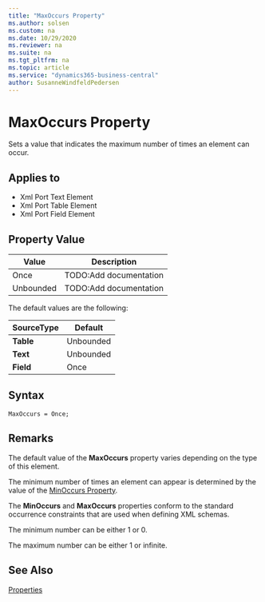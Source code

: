```yaml
---
title: "MaxOccurs Property"
ms.author: solsen
ms.custom: na
ms.date: 10/29/2020
ms.reviewer: na
ms.suite: na
ms.tgt_pltfrm: na
ms.topic: article
ms.service: "dynamics365-business-central"
author: SusanneWindfeldPedersen
---
```

[//]: # (START>DO_NOT_EDIT)
[//]: # (IMPORTANT:Do not edit any of the content between here and the END>DO_NOT_EDIT.)
[//]: # (Any modifications should be made in the .xml files in the ModernDev repo.)
# MaxOccurs Property
Sets a value that indicates the maximum number of times an element can occur.

## Applies to
-   Xml Port Text Element
-   Xml Port Table Element
-   Xml Port Field Element

## Property Value

|Value|Description|
|-----------|---------------------------------------|
|Once|TODO:Add documentation|
|Unbounded|TODO:Add documentation|
[//]: # (IMPORTANT: END>DO_NOT_EDIT)

The default values are the following:

|**SourceType**|**Default**|  
|--------------|-----------|  
|**Table**|Unbounded|  
|**Text**|Unbounded|  
|**Field**|Once|  

## Syntax

```AL
MaxOccurs = Once;
```
 
## Remarks

The default value of the **MaxOccurs** property varies depending on the type of this element.  
  
The minimum number of times an element can appear is determined by the value of the [MinOccurs Property](devenv-minoccurs-property.md).  
  
The **MinOccurs** and **MaxOccurs** properties conform to the standard occurrence constraints that are used when defining XML schemas.  
  
The minimum number can be either 1 or 0.  
  
The maximum number can be either 1 or infinite.  
  
## See Also  

[Properties](devenv-properties.md)